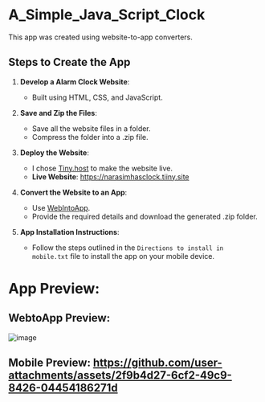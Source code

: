 # A_Simple_Java_Script_Clock
This app was created using website-to-app converters.

## Steps to Create the App

1. **Develop a Alarm Clock Website**: 
   - Built using HTML, CSS, and JavaScript.

2. **Save and Zip the Files**:
   - Save all the website files in a folder.
   - Compress the folder into a .zip file.

3. **Deploy the Website**:
   - I chose [Tiny.host](https://tiiny.host/login) to make the website live.
   - **Live Website**: https://narasimhasclock.tiiny.site

4. **Convert the Website to an App**:
   - Use [WebIntoApp](https://www.webintoapp.com/).
   - Provide the required details and download the generated .zip folder.

5. **App Installation Instructions**:
   - Follow the steps outlined in the `Directions to install in mobile.txt` file to install the app on your mobile device.


# App Preview: 
## WebtoApp Preview:
![image](https://github.com/user-attachments/assets/81ae2279-37f3-40c1-88dd-a8be61c2dd3e)
## Mobile Preview: https://github.com/user-attachments/assets/2f9b4d27-6cf2-49c9-8426-04454186271d



